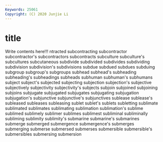 ```yaml
---
Keywords: 25061
Copyright: (C) 2020 Junjie Li
---
```


# title

Write contents here!!!
ntracted 
subcontracting
subcontractor 
subcontractor's 
subcontractors 
subcontracts 
subculture 
subculture's 
subcultures 
subcutaneous 
subdivide 
subdivided
subdivides 
subdividing 
subdivision 
subdivision's 
subdivisions 
subdue 
subdued 
subdues 
subduing 
subgroup
subgroup's 
subgroups 
subhead 
subhead's 
subheading 
subheading's 
subheadings 
subheads 
subhuman 
subhuman's
subhumans 
subject 
subject's 
subjected 
subjecting 
subjection 
subjection's 
subjective 
subjectively 
subjectivity
subjectivity's 
subjects 
subjoin 
subjoined 
subjoining 
subjoins 
subjugate 
subjugated 
subjugates 
subjugating
subjugation 
subjugation's 
subjunctive 
subjunctive's 
subjunctives 
sublease 
sublease's 
subleased 
subleases 
subleasing
sublet 
sublet's 
sublets 
subletting 
sublimate 
sublimated 
sublimates 
sublimating 
sublimation 
sublimation's
sublime 
sublimed 
sublimely 
sublimer 
sublimes 
sublimest 
subliminal 
subliminally 
subliming 
sublimity
sublimity's 
submarine 
submarine's 
submarines 
submerge 
submerged 
submergence 
submergence's 
submerges 
submerging
submerse 
submersed 
submerses 
submersible 
submersible's 
submersibles 
submersing 
submersion 
